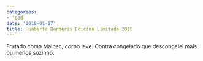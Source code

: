 ```yaml
---
categories:
- food
date: '2018-01-17'
title: Humberto Barberis Edicion Limitada 2015
---
```


Frutado como Malbec; corpo leve. Contra congelado que descongelei mais ou menos sozinho.